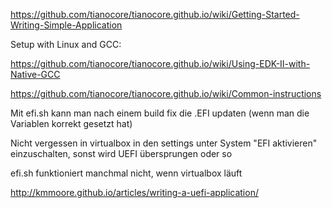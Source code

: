 https://github.com/tianocore/tianocore.github.io/wiki/Getting-Started-Writing-Simple-Application

Setup with Linux and GCC:

https://github.com/tianocore/tianocore.github.io/wiki/Using-EDK-II-with-Native-GCC

https://github.com/tianocore/tianocore.github.io/wiki/Common-instructions

Mit efi.sh kann man nach einem build fix die .EFI updaten (wenn man die Variablen korrekt gesetzt hat)

Nicht vergessen in virtualbox in den settings unter System "EFI aktivieren" einzuschalten, sonst wird UEFI übersprungen oder so

efi.sh funktioniert manchmal nicht, wenn virtualbox läuft

http://kmmoore.github.io/articles/writing-a-uefi-application/
